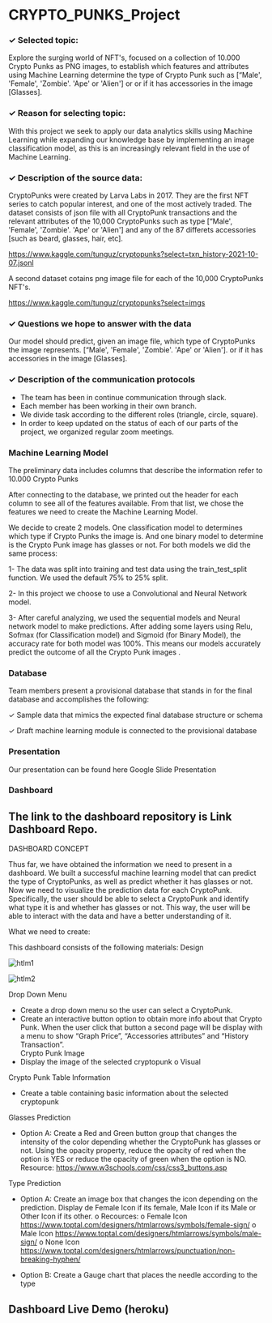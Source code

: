# CRYPTO_PUNKS_Project

### ✓ Selected topic: 
Explore the surging world of  NFT's, focused on a collection of 10.000 Crypto Punks as PNG images, to establish which features and attributes using Machine Learning determine the type of Crypto Punk such as [“Male', 'Female', 'Zombie'. 'Ape' or 'Alien'] or or if it has accessories in the image  [Glasses]. 

### ✓ Reason for selecting topic: 
With this project we seek to apply our data analytics skills using Machine Learning while expanding our knowledge base by implementing an image classification model, as this is an increasingly relevant field in the use of Machine Learning.

### ✓ Description of the source data: 
CryptoPunks were created by Larva Labs in 2017. They are the first NFT series to catch popular interest, and one of the most actively traded. The dataset consists of json file with all CryptoPunk transactions and the relevant attributes of the 10,000 CryptoPunks such as type [“Male', 'Female', 'Zombie'. 'Ape' or 'Alien'] and any of the 87 differets accessories [such as beard, glasses, hair, etc].   

https://www.kaggle.com/tunguz/cryptopunks?select=txn_history-2021-10-07.jsonl

A second dataset cotains png image file for each of the 10,000 CryptoPunks NFT's.

https://www.kaggle.com/tunguz/cryptopunks?select=imgs

### ✓ Questions we hope to answer with the data

Our model should predict, given an image file, which type of CryptoPunks the image represents. [“Male', 'Female', 'Zombie'. 'Ape' or 'Alien']. or if it has accessories in the image  [Glasses].


### ✓ Description of the communication protocols

- The team has been in continue communication through slack. 
- Each member has been working in their own branch. 
- We divide task according to the different roles (triangle, circle, square).
- In order to keep updated on the status of each of our parts of the project, we organized regular zoom meetings.

### Machine Learning Model

The preliminary data includes columns that describe the information refer to 10.000 Crypto Punks

After connecting to the database, we printed out the header for each column to see all of the features available. From that list, we chose the features we need to create the Machine Learning Model. 

We decide to create 2 models. One classification model to determines which type if Crypto Punks the image is. And one binary model to determine is the Crypto Punk image has glasses or not. For both models we did the same process: 

1- The data was split into training and test data using the train_test_split function. We used the default 75% to 25% split.

2- In this project we choose to use a Convolutional and Neural Network model.

3- After careful analyzing, we used the sequential models and Neural network model to make predictions. After adding some layers using Relu, Sofmax (for Classification model) and Sigmoid (for Binary Model), the accuracy rate for both model was 100%. This means our models accurately predict the outcome of all the Crypto Punk images .


### Database

Team members present a provisional database that stands in for the final database and accomplishes the following:

✓ Sample data that mimics the expected final database structure or schema 

✓ Draft machine learning module is connected to the provisional database

### Presentation

Our presentation can be found here Google Slide Presentation

### Dashboard

## The link to the dashboard repository is Link Dashboard Repo.

DASHBOARD CONCEPT

Thus far, we have obtained the information we need to present in a dashboard. We built a successful machine learning model that can predict the type of CryptoPunks, as well as predict whether it has glasses or not. Now we need to visualize the prediction data for each CryptoPunk.
 Specifically, the user should be able to select a CryptoPunk and identify what type it is and whether has glasses or not. This way, the user will be able to interact with the data and have a better understanding of it. 

What we need to create:

This dashboard consists of the following materials:
Design

![htlm1](https://user-images.githubusercontent.com/87447639/149423340-df51b870-6a79-4d77-9c39-3494b36233f9.PNG)

![htlm2](https://user-images.githubusercontent.com/87447639/149423342-8f0f8623-d892-4776-bdba-f910aab5b6eb.PNG)

Drop Down Menu
-	Create a drop down menu so the user can select a CryptoPunk.
-	Create an interactive button option to obtain more info about that Crypto Punk. When the user click that button a second page will be display with a menu to show “Graph Price”, “Accessories attributes” and “History Transaction”.  
Crypto Punk Image
-	Display the image of the selected cryptopunk
o	Visual
 
Crypto Punk Table Information
-	Create a table containing basic information about the selected cryptopunk

Glasses Prediction
-	Option A: Create a Red and Green button group that changes the intensity of the color depending whether the CryptoPunk has glasses or not.  Using the opacity property, reduce the opacity of red when the option is YES or reduce the opacity of green when the option is NO. 
Resource: https://www.w3schools.com/css/css3_buttons.asp 


Type Prediction
-	Option A: Create an image box that changes the icon depending on the prediction. Display de Female Icon if its female, Male Icon if its Male or Other Icon if its other. 
o	Recources: 
o	Female Icon https://www.toptal.com/designers/htmlarrows/symbols/female-sign/
o	Male Icon https://www.toptal.com/designers/htmlarrows/symbols/male-sign/
o	None Icon https://www.toptal.com/designers/htmlarrows/punctuation/non-breaking-hyphen/ 
 
-	Option B: Create a Gauge chart that places the needle according to the type
                              




## Dashboard Live Demo (heroku)